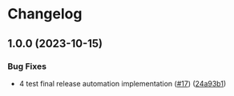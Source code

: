 # Changelog

## 1.0.0 (2023-10-15)


### Bug Fixes

* 4 test final release automation implementation ([#17](https://github.com/airtonix/Lamp/issues/17)) ([24a93b1](https://github.com/airtonix/Lamp/commit/24a93b157c2ed5b5e2ba248a4f64af891bb20496))

